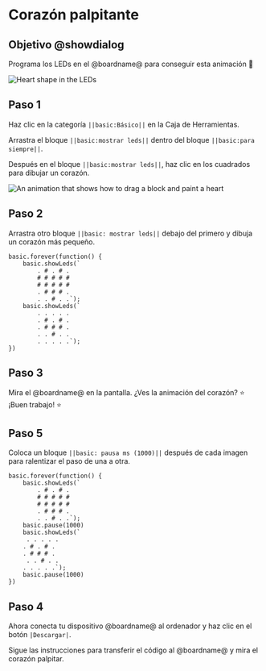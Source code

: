 # Corazón palpitante

## Objetivo @showdialog

Programa los LEDs en el @boardname@ para conseguir esta animación 💖

![Heart shape in the LEDs](/static/mb/projects/flashing-heart/sim.gif)

## Paso 1 

Haz clic en la categoría ``||basic:Básico||`` en la Caja de Herramientas. 

Arrastra el bloque ``||basic:mostrar leds||`` dentro del bloque ``||basic:para siempre||``. 

Después en el bloque ``||basic:mostrar leds||``, haz clic en los cuadrados para dibujar un corazón.

![An animation that shows how to drag a block and paint a heart](/static/mb/projects/flashing-heart/showleds.gif)

## Paso 2

Arrastra otro bloque ``||basic: mostrar leds||``  debajo del primero y dibuja un corazón más pequeño.

```blocks
basic.forever(function() {
    basic.showLeds(`
        . # . # .
        # # # # #
        # # # # #
        . # # # .
        . . # . .`);
    basic.showLeds(`
        . . . . .
        . # . # .
        . # # # .
        . . # . .
        . . . . .`);
})
```

## Paso 3

Mira el @boardname@ en la pantalla. ¿Ves la animación del corazón? ⭐ ¡Buen trabajo! ⭐ 

## Paso 5

Coloca un bloque ``||basic: pausa ms (1000)||`` después de cada imagen para ralentizar el paso de una a otra.

```blocks
basic.forever(function() {
    basic.showLeds(`
        . # . # .
        # # # # #
        # # # # #
        . # # # .
        . . # . .`);
    basic.pause(1000)
    basic.showLeds(`
     . . . . .
    . # . # .
    . # # # .
     . . # . .
    . . . . .`);
    basic.pause(1000)
})
```

## Paso 4

Ahora conecta tu dispositivo @boardname@ al ordenador y haz clic en el botón ``|Descargar|``.

Sigue las instrucciones para transferir el código al @boardname@ y mira el corazón palpitar. 